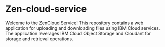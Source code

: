 # Zen-cloud-service
Welcome to the ZenCloud Service! This repository contains a web application for uploading and downloading files using IBM Cloud services. The application leverages IBM Cloud Object Storage and Cloudant for storage and retrieval operations.
